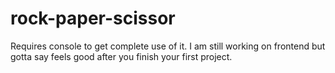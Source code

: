# rock-paper-scissor
Requires console to get complete use of it. I am still working on frontend but gotta say feels good after you finish your first project.
